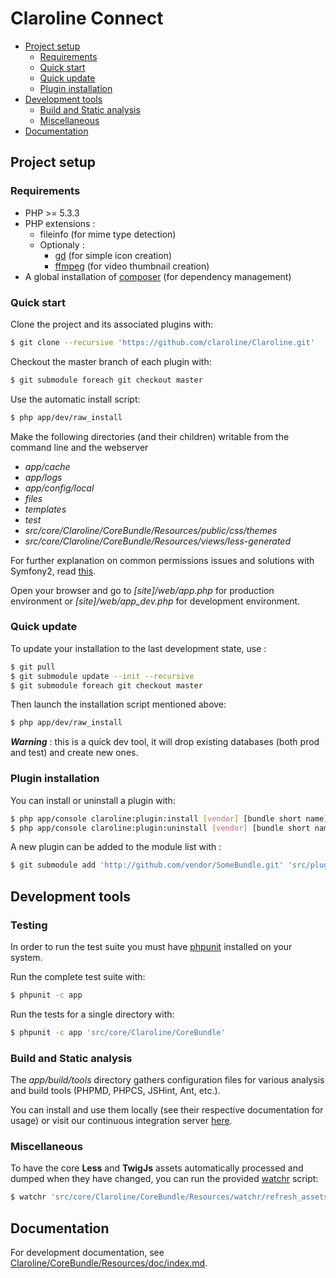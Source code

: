 Claroline Connect
=================

- [Project setup](#project-setup)
  - [Requirements](#requirements)
  - [Quick start](#quick-start)
  - [Quick update](#quick-update)
  - [Plugin installation](#plugin-installation)
- [Development tools](#development-tools)
  - [Build and Static analysis](#build-and-static-analysis)
  - [Miscellaneous](#miscellaneous)
- [Documentation](#documentation)

Project setup
-------------

### Requirements

- PHP >= 5.3.3
- PHP extensions :
    - fileinfo (for mime type detection)
    - Optionaly :
        - [gd][1] (for simple icon creation)
        - [ffmpeg][2] (for video thumbnail creation)
- A global installation of [composer][3] (for dependency management)

### Quick start

Clone the project and its associated plugins with:

```sh
$ git clone --recursive 'https://github.com/claroline/Claroline.git'
```

Checkout the master branch of each plugin with:

```sh
$ git submodule foreach git checkout master
```

Use the automatic install script:

```sh
$ php app/dev/raw_install
```

Make the following directories (and their children) writable from the command
line and the webserver

- *app/cache*
- *app/logs*
- *app/config/local*
- *files*
- *templates*
- *test*
- *src/core/Claroline/CoreBundle/Resources/public/css/themes*
- *src/core/Claroline/CoreBundle/Resources/views/less-generated*

For further explanation on common permissions issues and solutions with
Symfony2, read [this][5].

Open your browser and go to *[site]/web/app.php* for production environment or
*[site]/web/app_dev.php* for development environment.

### Quick update

To update your installation to the last development state, use :

```sh
$ git pull
$ git submodule update --init --recursive
$ git submodule foreach git checkout master
```

Then launch the installation script mentioned above:
```sh
$ php app/dev/raw_install
```

***Warning*** : this is a quick dev tool, it will drop existing databases
(both prod and test) and create new ones.

### Plugin installation

You can install or uninstall a plugin with:

```sh
$ php app/console claroline:plugin:install [vendor] [bundle short name]
$ php app/console claroline:plugin:uninstall [vendor] [bundle short name]
```

A new plugin can be added to the module list with :

```sh
$ git submodule add 'http://github.com/vendor/SomeBundle.git' 'src/plugin/Vendor/SomeBundle'
```

Development tools
-----------------

### Testing

In order to run the test suite you must have [phpunit][6] installed on your
system.

Run the complete test suite with:

```sh
$ phpunit -c app
```
Run the tests for a single directory with:

```sh
$ phpunit -c app 'src/core/Claroline/CoreBundle'
```

### Build and Static analysis

The *app/build/tools* directory gathers configuration files for various
analysis and build tools (PHPMD, PHPCS, JSHint, Ant, etc.).

You can install and use them locally (see their respective documentation for
usage) or visit our continuous integration server [here][7].

### Miscellaneous

To have the core **Less** and **TwigJs** assets automatically processed and dumped when
they have changed, you can run the provided [watchr][8] script:

```sh
$ watchr 'src/core/Claroline/CoreBundle/Resources/watchr/refresh_assets.rb'
```

Documentation
-------------

For development documentation, see [Claroline/CoreBundle/Resources/doc/index.md][9].


[1]: http://www.php.net/manual/en/book.image.php
[2]: http://ffmpeg-php.sourceforge.net/
[3]: http://getcomposer.org/doc/00-intro.md
[4]: http://lesscss.org/#-server-side-usage
[5]: http://symfony.com/doc/current/book/installation.html#configuration-and-setup
[6]: http://www.phpunit.de/manual/current/en/index.html
[7]: http://dev.claroline.net:8080/job/Claronext/
[8]: https://github.com/mynyml/watchr
[9]: src/core/Claroline/CoreBundle/Resources/doc/index.md
